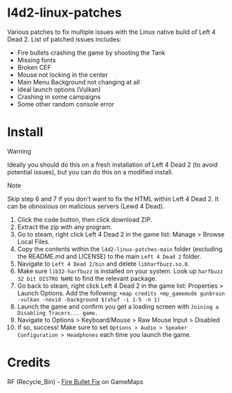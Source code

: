 # l4d2-linux-patches
Various patches to fix multiple issues with the Linux native build of Left 4 Dead 2. List of patched issues includes:

 - Fire bullets crashing the game by shooting the Tank
 - Missing fonts
 - Broken CEF
 - Mouse not locking in the center
 - Main Menu Background not changing at all
 - Ideal launch options (Vulkan)
 - Crashing in some campaigns
 - Some other random console error

# Install

> [!WARNING]
> Ideally you should do this on a fresh installation of Left 4 Dead 2 (to avoid potential issues), but you can do this on a modified install.

> [!NOTE]
> Skip step 6 and 7 if you don't want to fix the HTML within Left 4 Dead 2. It can be obnoxious on malicious servers (Lewd 4 Dead).

1. Click the code button, then click download ZIP.
2. Extract the zip with any program.
3. Go to steam, right click Left 4 Dead 2 in the game list: Manage > Browse Local Files.
4. Copy the contents within the `l4d2-linux-patches-main` folder (excluding the README.md and LICENSE) to the main `Left 4 Dead 2` folder.
5. Navigate to `Left 4 Dead 2/bin` and delete `libharfbuzz.so.0`.
6. Make sure `lib32-harfbuzz` is installed on your system. Look up `harfbuzz 32 bit DISTRO NAME` to find the relevant package.
7. Go back to steam, right click Left 4 Dead 2 in the game list: Properties > Launch Options. Add the following: `+map credits +mp_gamemode gunbrain -vulkan -novid -background $(shuf -i 1-5 -n 1)`
8. Launch the game and confirm you get a loading screen with `Joining a Disabling Tracers... game.`
9. Navigate to Options > Keyboard/Mouse > Raw Mouse Input > Disabled
10. If so, success! Make sure to set `Options > Audio > Speaker Configuration > Headphones` each time you launch the game.

# Credits
RF (Recycle_Bin) - [Fire Bullet Fix](https://www.gamemaps.com/details/30880) on GameMaps